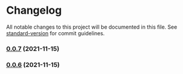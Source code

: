 # Changelog

All notable changes to this project will be documented in this file. See [standard-version](https://github.com/conventional-changelog/standard-version) for commit guidelines.

### [0.0.7](https://github.com/sweatpotato13/etherscan-ts/compare/v0.0.6...v0.0.7) (2021-11-15)

### [0.0.6](https://github.com/sweatpotato13/etherscan-ts/compare/v0.0.5...v0.0.6) (2021-11-15)
